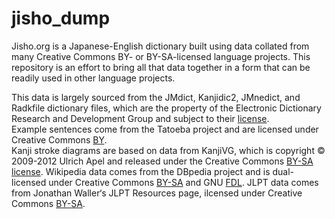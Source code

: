 # jisho_dump

Jisho.org is a Japanese-English dictionary built using data collated from many Creative Commons BY- or BY-SA-licensed language projects.  This repository is an effort to bring all that data together in a form that can be readily used in other language projects.

This data is largely sourced from the JMdict, Kanjidic2, JMnedict, and Radkfile dictionary files, which are the property of the Electronic Dictionary Research and Development Group and subject to their [license](http://www.edrdg.org/edrdg/licence.html).  
Example sentences come from the Tatoeba project and are licensed under Creative Commons [BY](https://creativecommons.org/licenses/by/2.0/legalcode).  
Kanji stroke diagrams are based on data from KanjiVG, which is copyright © 2009-2012 Ulrich Apel and released under the Creative Commons [BY-SA license](https://creativecommons.org/licenses/by-sa/3.0/legalcode). 
Wikipedia data comes from the DBpedia project and is dual-licensed under Creative Commons [BY-SA](https://creativecommons.org/licenses/by-sa/3.0/legalcode) and GNU [FDL](https://www.gnu.org/licenses/fdl-1.3.en.html). 
JLPT data comes from Jonathan Waller‘s JLPT Resources page, ilcensed under Creative Commons [BY-SA](https://creativecommons.org/licenses/by-sa/3.0/legalcode). 
